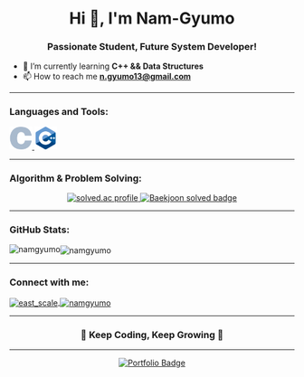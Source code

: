 <h1 align="center">Hi 👋, I'm Nam-Gyumo</h1>
<h3 align="center">Passionate Student, Future System Developer!</h3>

- 🌱 I’m currently learning **C++ && Data Structures**
- 📫 How to reach me **n.gyumo13@gmail.com**

---

<h3 align="left">Languages and Tools:</h3>
<p align="left">
  <a href="https://www.cprogramming.com/" target="_blank" rel="noreferrer">
    <img src="https://raw.githubusercontent.com/devicons/devicon/master/icons/c/c-original.svg" alt="c" width="40" height="40"/>
  </a>
  <a href="https://www.w3schools.com/cpp/" target="_blank" rel="noreferrer">
    <img src="https://raw.githubusercontent.com/devicons/devicon/master/icons/cplusplus/cplusplus-original.svg" alt="cplusplus" width="40" height="40"/>
  </a>
</p>

---

<h3 align="left">Algorithm & Problem Solving:</h3>
<p align="center">
  <a href="https://solved.ac/mjc5433" target="_blank">
    <img src="http://mazassumnida.wtf/api/v2/generate_badge?boj=mjc5433" alt="solved.ac profile" />
  </a>
  <a href="https://solved.ac/profile/mjc5433" target="_blank">
    <img src="http://mazandi.herokuapp.com/api?handle=mjc5433&theme=dark" alt="Baekjoon solved badge"/>
  </a>
</p>

---

<h3 align="left">GitHub Stats:</h3>
<p>
  <img align="left" src="https://github-readme-stats.vercel.app/api/top-langs?username=namgyumo&show_icons=true&locale=en&layout=compact&theme=tokyonight" alt="namgyumo" />
</p>

<p>
  <img align="center" src="https://github-readme-stats.vercel.app/api?username=namgyumo&show_icons=true&locale=en&theme=tokyonight" alt="namgyumo" />
</p>

---

<h3 align="left">Connect with me:</h3>
<p align="left">
  <a href="https://instagram.com/east_scale" target="_blank">
    <img align="center" src="https://raw.githubusercontent.com/rahuldkjain/github-profile-readme-generator/master/src/images/icons/Social/instagram.svg" alt="east_scale" height="30" width="40" />
  </a>
  <a href="https://north-honeydew-316.notion.site/27a4515fe0d080609c2af94d87205569?v=27a4515fe0d080779d54000cba824c92&pvs=73" target="_blank">
    <img align="center" src="https://registry.npmmirror.com/@lobehub/icons-static-png/latest/files/light/notion.png" filter: invert(1); alt="namgyumo" height="30" width="30" />
  </a>
</p>

---

<h3 align="center">🚀 Keep Coding, Keep Growing 🚀</h3>
<hr>

<p align="center">
  <a href="https://namgyumo.github.io/My_Portfolio_overview/" target="_blank">
    <img src="https://img.shields.io/badge/View%20My%20Portfolio-181717?style=for-the-badge&logo=github&logoColor=white" alt="Portfolio Badge"/>
  </a>
</p>


